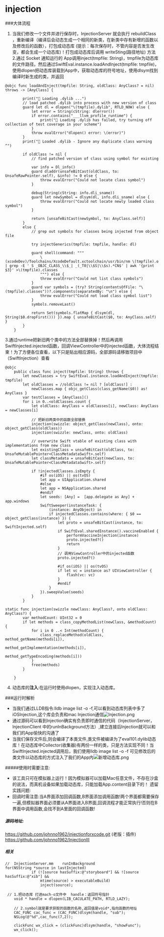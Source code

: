 # injection

###大体流程
1. 当我们修改一个文件并进行保存时，InjectionServer 就会执行 rebuildClass ，重新编译（编译后会动态生成一个相同的新类，在新类中存有新增的函数以及修改后的函数），打包成动态库 (提示：每次保存时，不管内容是否发生改变，都会生成一个动态库)！打包成动态库后调用 writeSting(路径地址) 方法 
2.通过 Socket 通知运行的 App调用inject(tmpfile: String)，tmpfile为动态库的文件路径。然后通过SwiftEval.instance.loadAndInject(tmpfile: tmpfile)，使用dlopen把动态库装载到App中，获取动态库的符号地址，使用dlsym找到编译时新生成的类，并返回
```
@objc func loadAndInject(tmpfile: String, oldClass: AnyClass? = nil) throws -> [AnyClass] {

        print("💉 Loading .dylib ...")
        // load patched .dylib into process with new version of class
        guard let dl = dlopen("\(tmpfile).dylib", RTLD_NOW) else {
            let error = String(cString: dlerror())
            if error.contains("___llvm_profile_runtime") {
                print("💉 Loading .dylib has failed, try turning off collection of test coverage in your scheme")
            }
            throw evalError("dlopen() error: \(error)")
        }
        print("💉 Loaded .dylib - Ignore any duplicate class warning ^")

        if oldClass != nil {
            // find patched version of class using symbol for existing

            var info = Dl_info()
            guard dladdr(unsafeBitCast(oldClass, to: UnsafeRawPointer.self), &info) != 0 else {
                throw evalError("Could not locate class symbol")
            }

            debug(String(cString: info.dli_sname))
            guard let newSymbol = dlsym(dl, info.dli_sname) else {
                throw evalError("Could not locate newly loaded class symbol")
            }

            return [unsafeBitCast(newSymbol, to: AnyClass.self)]
        }
        else {
            // grep out symbols for classes being injected from object file

            try injectGenerics(tmpfile: tmpfile, handle: dl)

            guard shell(command: """
                \(xcodeDev)/Toolchains/XcodeDefault.xctoolchain/usr/bin/nm \(tmpfile).o | grep -E ' S _OBJC_CLASS_\\$_| _(_T0|\\$S|\\$s).*CN$' | awk '{print $3}' >\(tmpfile).classes
                """) else {
                throw evalError("Could not list class symbols")
            }
            guard var symbols = (try? String(contentsOfFile: "\(tmpfile).classes"))?.components(separatedBy: "\n") else {
                throw evalError("Could not load class symbol list")
            }
            symbols.removeLast()

            return Set(symbols.flatMap { dlsym(dl, String($0.dropFirst())) }).map { unsafeBitCast($0, to: AnyClass.self) }
        }
    }
```
3.通过runtime把新旧两个类中的方法全部替换掉！然后再调用SwiftInjected.injected函数，回调ViewController中的injected函数，大体流程结束！为了方便各位查看，以下只是贴出相应源码，全部源码请移致项目中（SwiftInjection）查看
```
@objc
    public class func inject(tmpfile: String) throws {
        let newClasses = try SwiftEval.instance.loadAndInject(tmpfile: tmpfile)
        let oldClasses = //oldClass != nil ? [oldClass!] :
            newClasses.map { objc_getClass(class_getName($0)) as! AnyClass }
        var testClasses = [AnyClass]()
        for i in 0..<oldClasses.count {
            let oldClass: AnyClass = oldClasses[i], newClass: AnyClass = newClasses[i]

            // 把新旧两类中的函数全部替换
            injection(swizzle: object_getClass(newClass), onto: object_getClass(oldClass))
            injection(swizzle: newClass, onto: oldClass)

            // overwrite Swift vtable of existing class with implementations from new class
            let existingClass = unsafeBitCast(oldClass, to: UnsafeMutablePointer<ClassMetadataSwift>.self)
            let classMetadata = unsafeBitCast(newClass, to: UnsafeMutablePointer<ClassMetadataSwift>.self)

            if !injectedClasses.isEmpty {
                #if os(iOS) || os(tvOS)
                let app = UIApplication.shared
                #else
                let app = NSApplication.shared
                #endif
                let seeds: [Any] =  [app.delegate as Any] + app.windows
                SwiftSweeper(instanceTask: {
                    (instance: AnyObject) in
                    if injectedClasses.contains(where: { $0 == object_getClass(instance) }) {
                        let proto = unsafeBitCast(instance, to: SwiftInjected.self)
                        if SwiftEval.sharedInstance().vaccineEnabled {
                            performVaccineInjection(instance)
                            proto.injected?()
                            return
                        }
                        // 调用ViewController中的injected函数
                        proto.injected?()

                        #if os(iOS) || os(tvOS)
                        if let vc = instance as? UIViewController {
                            flash(vc: vc)
                        }
                        #endif
                    }
                }).sweepValue(seeds)
            }
        }
```
```
static func injection(swizzle newClass: AnyClass?, onto oldClass: AnyClass?) {
        var methodCount: UInt32 = 0
        if let methods = class_copyMethodList(newClass, &methodCount) {
            for i in 0 ..< Int(methodCount) {
                class_replaceMethod(oldClass, method_getName(methods[i]),
                                    method_getImplementation(methods[i]),
                                    method_getTypeEncoding(methods[i]))
            }
            free(methods)
        }

    }
```
4. 动态库的**注入**:在运行时使用dlopen，实现注入动态库。

###运行时解析
- 当我们通过LLDB指令:lldb image list -o -f,可以看到动态库列表中多了iOSInjection,这个库会负责和mac Injection通信![Injection.png](https://upload-images.jianshu.io/upload_images/4053175-0d013db8596b7566.png?imageMogr2/auto-orient/strip%7CimageView2/2/w/1240)
- 通过源码可以看到Injection确实有负责即时通信的代码（InjectionServer，InjectionClient 中的runInBackground方法）,建立连接后Injection就可以和我们的App愉快的沟通了
- 当我们保存文件后,则会编译了本类文件,类文件被编译为了eval101.dylib动态库！在动态库中Collector(收集器)有两份一样的类，只是方法实现不同！当SwiftInjected.injected调用后，我们使用lldb image list -o -f 可见修改后的类文件以动态库的方式注入了我们的App内![新增动态库.png](https://upload-images.jianshu.io/upload_images/4053175-0672d9b82d9ae350.png?imageMogr2/auto-orient/strip%7CimageView2/2/w/1240)



#####使用时需要注意:
- 该工具只可在模拟器上运行！因为模拟器可以加载Mac任意文件，不存在沙盒的说法，而真机设备如果加载动态库，只能加载App.content目录下的！
遗留实践问题:
- 回调时需注意:当A界面添加回调函数,B界面添加调用函数!两个界面都需要保存一遍,但模拟器界面必须要从A界面进入B界面,回调流程才能正常执行!否则在B界面中调用函数,会找不到A里面的回调函数!

##### 源码地址:  
https://github.com/johnno1962/injectionforxcode.git (老版：插件)
https://github.com/johnno1962/InjectionIII


##### 相关
```
//  InjectionServer.mm    runInBackground
for(NSString *source in lastInjected)
            if (![source hasSuffix:@"storyboard"] && ![source hasSuffix:@"xib"] &&
                mtime(source) > executableBuild)
                inject(source);
```


```
 // 1.把动态库 打进mach-o文件中  handle：返回符号指针
    void * handle = dlopen(LIB_CACULATE_PATH, RTLD_LAZY);
    
    // 2.symbol就是要求获取的函数的名称,返回值是void*,指向函数的地址
    CAC_FUNC cac_func = (CAC_FUNC)dlsym(handle, "sub");
    NSLog(@"%d",cac_func(7,2));
    
    clickFunc wx_click = (clickFunc)dlsym(handle, "showFunc");
    wx_click();
```
